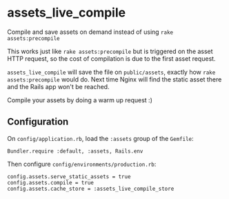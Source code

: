 assets_live_compile
===================
Compile and save assets on demand instead of using `rake assets:precompile`

This works just like `rake assets:precompile` but is triggered on the asset HTTP request, so the cost of compilation is due to the first asset request.

`assets_live_compile` will save the file on `public/assets`, exactly how `rake assets:precompile` would do. Next time Nginx will find the static asset there and the Rails app won't be reached.

Compile your assets by doing a warm up request :)

Configuration
-------------

On `config/application.rb`, load the `:assets` group of the `Gemfile`:

    Bundler.require :default, :assets, Rails.env

Then configure `config/environments/production.rb`:

    config.assets.serve_static_assets = true
    config.assets.compile = true
    config.assets.cache_store = :assets_live_compile_store

